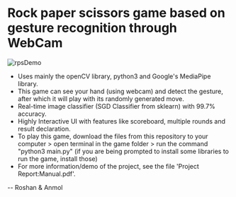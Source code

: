# Rock paper scissors game based on gesture recognition through WebCam

![rpsDemo](https://user-images.githubusercontent.com/44278467/228929681-6d0de6d6-1bae-4dca-8ca7-bd16059ac2da.png)

* Uses mainly the openCV library, python3 and Google's MediaPipe library.
* This game can see your hand (using webcam) and detect the gesture, after which it will play with its randomly generated move.
* Real-time image classifier (SGD Classifier from sklearn) with 99.7% accuracy.
* Highly Interactive UI with features like scoreboard, multiple rounds and result declaration.
* To play this game, download the files from this repository to your computer > open terminal in the game folder > run the command "python3 main.py" (if you are being prompted to install some libraries to run the game, install those)
* For more information/demo of the project, see the file 'Project Report:Manual.pdf'.


-- Roshan & Anmol
